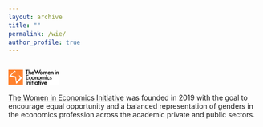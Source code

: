 ```yaml
---
layout: archive
title: ""
permalink: /wie/
author_profile: true
---
```


<br/><img width="100" src="/files/wie_logo.png"/>

[The Women in Economics Initiative](https://www.women-in-economics.com/) was founded in 2019 with the goal to encourage equal opportunity and a balanced representation of genders in the economics profession across the academic private and public sectors.


